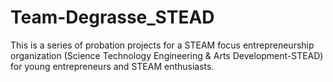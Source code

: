 # Team-Degrasse_STEAD
This is a series of probation projects for a STEAM focus entrepreneurship organization (Science Technology Engineering &amp; Arts Development-STEAD) for young entrepreneurs and STEAM enthusiasts. 
